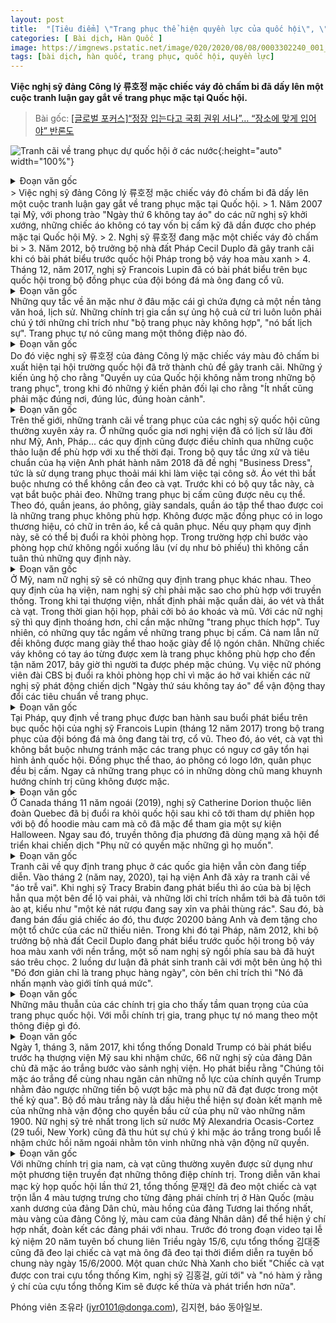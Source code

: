 ```yaml
---
layout: post
title:  "[Tiêu điểm] \"Trang phục thể hiện quyền lực của quốc hội\", \"Phải mặc đúng nơi đúng lúc\" ... Những ý kiến trái chiều"
categories: [ Bài dịch, Hàn Quốc ]
image: https://imgnews.pstatic.net/image/020/2020/08/08/0003302240_001_20200808050204298.jpg?type=w430
tags: [bài dịch, hàn quốc, trang phục, quốc hội, quyền lực]
---
```

**Việc nghị sỹ đảng Công lý 류호정 mặc chiếc váy đỏ chấm bi đã dấy lên một cuộc tranh luận gay gắt về trang phục mặc tại Quốc hội.**

> Bài gốc: [[글로벌 포커스]“정장 입는다고 국회 권위 서나”… “장소에 맞게 입어야” 반론도](https://n.news.naver.com/article/020/0003302240)

![Tranh cãi về trang phục dự quốc hội ở các nước](https://imgnews.pstatic.net/image/020/2020/08/08/0003302240_001_20200808050204298.jpg?type=w430){:height="auto" width="100%"}
<details>
  <summary>Đoạn văn gốc</summary>
  <p>정의당 류호정 의원의 빨간 도트 무늬 원피스를 계기로 국회 복장규정을 둘러싼 논쟁이 거세다.</p>
  <p>① 미국에서는 2017년 여성 의원들이 주도한 ‘민소매 금요일’ 운동을 계기로 금기시되던 민소매가 허용되기 시작했다. </p>
  <p>② 빨간 도트 무늬 원피스를 입고 등원한 류호정 의원. </p>
  <p>③ 2012년 푸른색 꽃무늬 원피스를 입고 의회 연설을 했다가 논란에 휩싸인 세실 뒤플로 프랑스 주택부 장관. </p>
  <p>④ 2017년 12월 자신이 응원하는 축구팀 유니폼을 입고 의회 연단에서 연설한 프랑수아 루핀 의원. 미 비영리단체 보트런리드 트위터·뉴시스·프랑스 공영방송 프랑세인포 유튜브·프랑스 LCP방송 트위터</p>
</details>
> Việc nghị sỹ đảng Công lý 류호정 mặc chiếc váy đỏ chấm bi đã dấy lên một cuộc tranh luận gay gắt về trang phục mặc tại Quốc hội.
> 1. Năm 2007 tại Mỹ, với phong trào "Ngày thứ 6 không tay áo" do các nữ nghị sỹ khởi xướng, những chiếc áo không có tay vốn bị cấm kỹ đã dần được cho phép mặc tại Quốc hội Mỹ.
> 2. Nghị sỹ 류호정 đang mặc một chiếc váy đỏ chấm bi
> 3. Năm 2012, bộ trưởng bộ nhà đất Pháp Cecil Duplo đã gây tranh cãi khi có bài phát biểu trước quốc hội Pháp trong bộ váy hoa màu xanh
> 4. Tháng 12, năm 2017, nghị sỹ Francois Lupin đã có bài phát biểu trên bục quốc hội trong bộ đồng phục của đội bóng đá mà ông đang cổ vũ.

<details>
  <summary>Đoạn văn gốc</summary>
  <p>어떤 장소에서 어떤 옷을 입어야 할지를 정한 ‘드레스 코드’에는 문화적·역사적 배경이 담겨 있다. 자칫하면 ‘부적절한 의상’ ‘무례하다’는 지적을 받게 되고, 유권자의 지지를 필요로 하는 정치인들로서는 항상 신경을 써야 한다. 복장 자체가 메시지가 되기도 한다.</p>
</details>
Những quy tắc về ăn mặc như ở đâu mặc cái gì chứa đựng cả một nền tảng văn hoá, lịch sử. Những chính trị gia cần sự ủng hộ cuả cử tri luôn luôn phải chú ý tới những chỉ trích như "bộ trang phục này không hợp", "nó bất lịch sự". Trang phục tự nó cũng mang một thông điệp nào đó.

<details>
  <summary>Đoạn văn gốc</summary>
  <p>그래서 정의당 류호정 의원(28)이 빨간 도트 무늬의 원피스를 입고 국회 본회의장에 등장한 일은 논쟁의 대상이 된다. “국회의 권위는 복장에서 나오지 않는다”며 지지하는 의견과 “최소한 TPO(시간·장소·상황)’는 지켜야 한다”는 반대 의견이 맞서고 있다. </p>
</details>
Do đó việc nghị sỹ 류호정 của đảng Công lý mặc chiếc váy màu đỏ chấm bi xuất hiện tại hội trường quốc hội đã trở thành chủ đề gây tranh cãi. Những ý kiến ủng hộ cho rằng "Quyền uy của Quốc hội không nằm trong những bộ trang phục", trong khi đó những ý kiến phản đối lại cho rằng "Ít nhất cũng phải mặc đúng nơi, đúng lúc, đúng hoàn cảnh". 

<details>
  <summary>Đoạn văn gốc</summary>
  <p>해외에서도 국회의원 복장 논란은 종종 벌어져 왔다. 의회주의 역사가 긴 영국 미국 프랑스 등에서는 토론을 거쳐 시대의 흐름을 반영해 규정이 정비돼 왔다. </p>
  <p>영국은 2018년 발간한 ‘하원 행동 및 예절규범’에서 ‘비즈니스 드레스’, 즉 회사에서 일하기 편한 복장을 권고하고 있다. 재킷은 필수지만 넥타이는 선택이다. 하지만 2017년 전까지는 넥타이가 필수였다. </p>
  <p>금지하는 복장은 보다 구체적이다. 청바지, 티셔츠, 샌들, 트레이닝복은 적절치 않은 복장에 포함됐다. 브랜드 로고나 문구가 들어간 옷과 군복을 포함한 제복도 입어선 안 된다. 복장 규정을 어기면 회의실에서 퇴장당할 수 있다. 투표만 하는 등 회의실에 들어가되 자리에 앉지 않는 경우에는 복장 규정을 지키지 않아도 된다. </p>
</details>
Trên thế giới, những tranh cãi về trang phục của các nghị sỹ quốc hội cũng thường xuyên xảy ra. Ở những quốc gia nơi nghị viện đã có lịch sử lâu đời như Mỹ, Anh, Pháp... các quy định cũng được điều chỉnh qua những cuộc thảo luận để phù hợp với xu thế thời đại.
Trong bộ quy tắc ứng xử và tiêu chuẩn của hạ viện Anh phát hành năm 2018 đã đề nghị "Business Dress", tức là sử dụng trang phục thoải mái khi làm việc tại công sở. Áo vét thì bắt buộc nhưng có thể không cần đeo cà vạt. Trước khi có bộ quy tắc này, cà vạt bắt buộc phải đeo.
Những trang phục bị cấm cũng được nêu cụ thể. Theo đó, quần jeans, áo phông, giày sandals, quần áo tập thể thao được coi là những trang phục không phù hợp. Không được mặc đồng phục có in logo thương hiệu, có chữ in trên áo, kể cả quân phục. Nếu quy phạm quy định này, sẽ có thể bị đuổi ra khỏi phòng họp. Trong trường hợp chỉ bước vào phòng họp chứ không ngồi xuống lâu (ví dụ như bỏ phiếu) thì không cần tuân thủ những quy định này.

<details>
  <summary>Đoạn văn gốc</summary>
  <p>미국은 남녀 의원에 대한 복장 규정을 각각 따로 두고 있다. 하원 본회의 규정에 따르면 남성 의원은 ‘전통적으로 적절하다고 판단되는’ 차림을 해야 한다. 상원에서 바지를 입을 때는 반드시 재킷을 착용해야 하고 넥타이도 필수다. 의회가 열리는 동안 코트와 모자는 벗어둬야 한다. 반면 여성 의원은 ‘적절한 복장’이라고만 규정돼 있어 허용되는 범위가 넓다. </p>
  <p>금지 복장은 암묵적 규칙으로 존재한다. 남녀 모두 운동화나 발가락이 보이는 신발은 신지 않는다. 민소매 원피스는 2017년까지 부적절한 복장으로 통했지만 지금은 허용된다. CBS 여기자가 어깨를 드러난 옷을 입었다는 이유로 회의장에서 쫓겨나자 여성 의원들이 ‘민소매 금요일’ 운동을 벌이면서 기준이 바뀌었다.</p>
</details>
Ở Mỹ, nam nữ nghị sỹ sẽ có những quy định trang phục khác nhau. Theo quy định của hạ viện, nam nghị sỹ chỉ phải mặc sao cho phù hợp với truyền thống. Trong khi tại thượng viện, nhất định phải mặc quần dài, áo vét và thắt cà vạt. Trong thời gian hội họp, phải cởi bỏ áo khoác và mũ. Với các nữ nghị sỹ thì quy định thoáng hơn, chỉ cần mặc những "trang phục thích hợp".
Tuy nhiên, có những quy tắc ngầm về những trang phục bị cấm. Cả nam lẫn nữ đềi không được mang giày thể thao hoặc giày để lộ ngón chân. Những chiếc váy không có tay áo từng được xem là trang phục không phù hợp cho đến tận năm 2017, bây giờ thì người ta được phép mặc chúng. Vụ việc nữ phóng viên đài CBS bị đuổi ra khỏi phòng họp chỉ vì mặc áo hở vai khiến các nữ nghị sỹ phát động chiến dịch "Ngày thứ sáu không tay áo" để vận động thay đổi các tiêu chuẩn về trang phục.

<details>
  <summary>Đoạn văn gốc</summary>
  <p>프랑스에서는 2017년 12월 프랑수아 루핀 의원이 자신이 응원하는 축구팀 유니폼을 입고 의회 연단에서 연설한 이후 복장 규정이 생겼다. 이 규정에 따르면 재킷과 넥타이는 착용하지 않아도 되지만 국회 품위를 훼손하는 차림은 지양해야 한다. 스포츠 유니폼, 로고가 크게 들어간 티셔츠, 군복을 포함한 제복 등이 금지됐다. 정치적 의도가 있는 문구가 쓰인 옷도 입을 수 없다.</p>
</details>
Tại Pháp, quy định về trang phục được ban hành sau buổi phát biểu trên bục quốc hội của nghị sỹ Francois Lupin (tháng 12 năm 2017) trong bộ trang phục của đội bóng đá mà ông đang tài trợ, cổ vũ. Theo đó, áo vét, cà vạt thì không bắt buộc nhưng tránh mặc các trang phục có nguy cơ gây tổn hại hình ảnh quốc hội. Đồng phục thể thao, áo phông có logo lớn, quân phục đều bị cấm. Ngay cả những trang phục có in những dòng chũ mang khuynh hướng chính trị cũng không được mặc.

<details>
  <summary>Đoạn văn gốc</summary>
  <p>캐나다에선 지난해 11월 퀘벡 연대 소속 캐서린 도리온 의원이 핼러윈 행사 때 입었던 주황색 후드티 차림으로 등원했다가 쫓기듯 의회를 떠났다. 이후 캐나다 소셜미디어네트워크(SNS)상에서는 “여성은 원하는 옷을 입을 권리가 있다”는 캠페인이 전개됐다고 현지 언론은 전했다.</p>
</details>
Ở Canada tháng 11 năm ngoái (2019), nghị sỹ Catherine Dorion thuộc liên đoàn Quebec đã bị đuổi ra khỏi quốc hội sau khi cô tới tham dự phiên họp với bộ đồ hoodie màu cam mà cô đã mặc để tham gia một sự kiện Halloween. Ngay sau đó, truyền thông địa phương đã dùng mạng xã hội để triển khai chiến dịch "Phụ nữ có quyền mặc những gì họ muốn".

<details>
  <summary>Đoạn văn gốc</summary>
  <p>프각국의 복장 규정에 대한 논란은 지금도 이어지고 있다. 2월 영국 하원에서는 ‘오프 숄더 원피스’ 논쟁이 벌어졌다. 트레이시 브라빈 의원이 발언하는 도중 원피스가 한쪽으로 기울면서 오른쪽 어깨가 훤히 드러나자 “술에 취해 바퀴 달린 쓰레기통에 부딪힌 주정뱅이” 등의 비판이 쏟아졌다. 브라빈 의원은 문제의 원피스를 경매에 부쳤고, 수익금 2만200파운드 전액은 여성 청소년을 위한 단체에 기부했다.</p>
  <p>프랑스에서는 2012년 세실 뒤플로 주택부 장관이 흰색 바탕의 푸른색 꽃무늬 원피스를 입고 국회 연설을 하자 일부 남성 의원들은 뒤플로 장관을 향해 휘파람을 불면서 희롱했다. 그의 옷차림을 두고 “단순히 일상에서 입는 옷이었을 뿐”이라는 옹호와 “성별을 지나치게 강조한 복장”이라는 비판이 팽팽히 맞섰다.</p>
</details>
Tranh cãi về quy định trang phục ở các quốc gia hiện vẫn còn đang tiếp diễn. Vào tháng 2 (năm nay, 2020), tại hạ viện Anh đã xảy ra tranh cãi về "áo trễ vai". Khi nghị sỹ Tracy Brabin đang phát biểu thì áo của bà bị lệch hẳn qua một bên để lộ vai phải, và những lời chỉ trích nhắm tới bà đã tuôn tới ào ạt, kiểu như "một kẻ nát rượu đang say xỉn va phải thùng rác". Sau đó, bà đang bán đấu giá chiếc áo đó, thu được 20200 bảng Anh và đem tặng cho một tổ chức của các nữ thiếu niên.
Trong khi đó tại Pháp, năm 2012, khi bộ trưởng bộ nhà đất Cecil Duplo đang phát biểu trước quốc hội trong bộ váy hoa màu xanh với nền trắng, một số nam nghị sỹ ngồi phía sau bà đã huýt sáo trêu chọc. 2 luồng dư luận đã phát sinh tranh cãi với một bên ủng hộ thì "Đó đơn giản chỉ là trang phục hàng ngày", còn bên chỉ trích thì "Nó đã nhấn mạnh vào giới tính quá mức".

<details>
  <summary>Đoạn văn gốc</summary>
  <p>국회 복장에 대한 갑론을박은 정치인의 복장이 지닌 중요성을 보여준다. 정치인에게 복장은 그 자체로 메시지다.</p>
</details>
Những mâu thuẫn của các chính trị gia cho thấy tầm quan trọng của của trang phục quốc hội. Với mỗi chính trị gia, trang phục tự nó mang theo một thông điệp gì đó.

<details>
  <summary>Đoạn văn gốc</summary>
  <p>2017년 3월 1일(현지 시간) 도널드 트럼프 미국 대통령이 취임 후 첫 의회연설을 할 때 민주당 소속 여성 의원 66명이 흰옷을 맞춰 입고 본회의장에 들어섰다. 이들은 성명에서 “지난 한 세기 동안 여성이 이뤄온 놀라운 진전을 되돌리려는 트럼프 행정부의 시도를 막기 위해 힘을 모으자는 뜻에서 흰옷을 입었다”고 밝혔다. 1900년대 초 여성참정권 운동가들이 항의의 표시로 입었던 흰옷으로 연대의식을 강조한 것이다. 미국 역사상 최연소 여성 하원의원인 알렉산드리아 오카시오코르테스(29·뉴욕)도 지난해 초 여성운동가 선후배를 기리는 의미로 흰옷을 입고 취임식에 등장해 눈길을 끌었다.</p>
</details>
Ngày 1, tháng 3, năm 2017, khi tổng thống Donald Trump có bài phát biểu trước hạ thượng viện Mỹ sau khi nhậm chức, 66 nữ nghị sỹ của đảng Dân chủ đã mặc áo trắng bước vào sảnh nghị viện. Họ phát biểu rằng "Chúng tôi mặc áo trắng để cùng nhau ngăn cản những nỗ lực của chính quyền Trump nhằm đảo ngược những tiến bộ vượt bậc mà phụ nữ đã đạt được trong một thế kỷ qua". Bộ đồ màu trắng này là dấu hiệu thể hiện sự đoàn kết mạnh mẽ của những nhà vận động cho quyền bầu cử của phụ nữ vào những năm 1900. Nữ nghị sỹ trẻ nhất trong lịch sử nước Mỹ Alexandria Ocasis-Cortez (29 tuổi, New York) cũng đã thu hút sự chú ý khi mặc áo trắng trong buổi lễ nhậm chức hồi năm ngoái nhằm tôn vinh những nhà vận động nữ quyền.

<details>
  <summary>Đoạn văn gốc</summary>
  <p>남성 정치인은 넥타이를 정치적 메시지 발신의 수단으로 자주 활용한다. 문재인 대통령은 지난달 16일 21대 국회 개원연설에서 네 가지 색깔이 섞인 넥타이를 맸다. 더불어민주당의 파란색, 미래통합당의 분홍색, 정의당의 노란색, 국민의당의 주황색 등 각 당의 상징색이 섞인 넥타이를 통해 협치 의지를 담은 것이다. </p>
  <p>앞서 6·15 남북 공동선언 20주년 기념식 영상 메시지에서는 2000년 6·15선언 당시 김대중 전 대통령이 맸던 넥타이를 착용했다. 청와대 관계자는 “김 전 대통령의 아들인 김홍걸 의원으로부터 넥타이를 전달받았다”며 “김 전 대통령의 의지를 계승해 발전시키겠다는 뜻을 담았다”고 말했다.</p>
</details>
Với những chính trị gia nam, cà vạt cũng thường xuyên được sử dụng như một phương tiện truyền đạt những thông điệp chính trị. Trong diễn văn khai mạc kỳ họp quốc hội lần thứ 21, tổng thống 문재인 đã đeo một chiếc cà vạt trộn lẫn 4 màu tượng trưng cho từng đảng phái chính trị ở Hàn Quốc (màu xanh dương của đảng Dân chủ, màu hồng của đảng Tương lai thống nhất, màu vàng của đảng Công lý, màu cam của đảng Nhân dân) để thể hiện ý chí hợp nhất, đoàn kết các đảng phái với nhau.
Trước đó trong đoạn video tại lễ kỷ niệm 20 năm tuyên bố chung liên Triều ngày 15/6, cựu tổng thống 김대중 cũng đã đeo lại chiếc cà vạt mà ông đã đeo tại thời điểm diễn ra tuyên bố chung này ngày 15/6/2000. Một quan chức Nhà Xanh cho biết "Chiếc cà vạt được con trai cựu tổng thống Kim, nghị sỹ 김홍걸, gửi tới" và "nó hàm ý rằng ý chí của cựu tổng thống Kim sẽ được kế thừa và phát triển hơn nữa".

Phóng viên 조유라 (jyr0101@donga.com), 김지현, báo 동아일보. 
